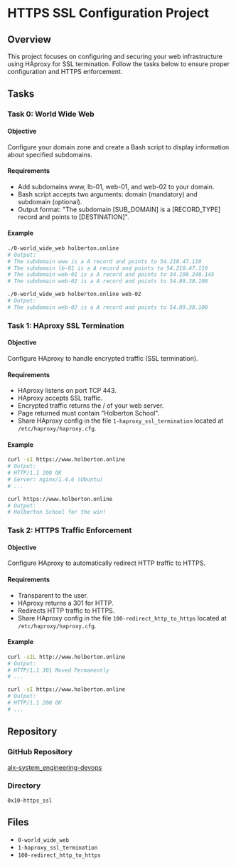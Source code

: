 # HTTPS SSL Configuration Project

## Overview

This project focuses on configuring and securing your web infrastructure using HAproxy for SSL termination. 
Follow the tasks below to ensure proper configuration and HTTPS enforcement.

## Tasks

### Task 0: World Wide Web

#### Objective
Configure your domain zone and create a Bash script to display information about specified subdomains.

#### Requirements
- Add subdomains www, lb-01, web-01, and web-02 to your domain.
- Bash script accepts two arguments: domain (mandatory) and subdomain (optional).
- Output format: "The subdomain [SUB_DOMAIN] is a [RECORD_TYPE] record and points to [DESTINATION]".

#### Example
```bash
./0-world_wide_web holberton.online
# Output:
# The subdomain www is a A record and points to 54.210.47.110
# The subdomain lb-01 is a A record and points to 54.210.47.110
# The subdomain web-01 is a A record and points to 34.198.248.145
# The subdomain web-02 is a A record and points to 54.89.38.100

./0-world_wide_web holberton.online web-02
# Output:
# The subdomain web-02 is a A record and points to 54.89.38.100
```

### Task 1: HAproxy SSL Termination

#### Objective
Configure HAproxy to handle encrypted traffic (SSL termination).

#### Requirements
- HAproxy listens on port TCP 443.
- HAproxy accepts SSL traffic.
- Encrypted traffic returns the / of your web server.
- Page returned must contain "Holberton School".
- Share HAproxy config in the file `1-haproxy_ssl_termination` located at `/etc/haproxy/haproxy.cfg`.

#### Example
```bash
curl -sI https://www.holberton.online
# Output:
# HTTP/1.1 200 OK
# Server: nginx/1.4.6 (Ubuntu)
# ...

curl https://www.holberton.online
# Output:
# Holberton School for the win!
```

### Task 2: HTTPS Traffic Enforcement

#### Objective
Configure HAproxy to automatically redirect HTTP traffic to HTTPS.

#### Requirements
- Transparent to the user.
- HAproxy returns a 301 for HTTP.
- Redirects HTTP traffic to HTTPS.
- Share HAproxy config in the file `100-redirect_http_to_https` located at `/etc/haproxy/haproxy.cfg`.

#### Example
```bash
curl -sIL http://www.holberton.online
# Output:
# HTTP/1.1 301 Moved Permanently
# ...

curl -sI https://www.holberton.online
# Output:
# HTTP/1.1 200 OK
# ...
```

## Repository

### GitHub Repository
[alx-system_engineering-devops](link-to-repository)

### Directory
`0x10-https_ssl`

## Files
- `0-world_wide_web`
- `1-haproxy_ssl_termination`
- `100-redirect_http_to_https`
